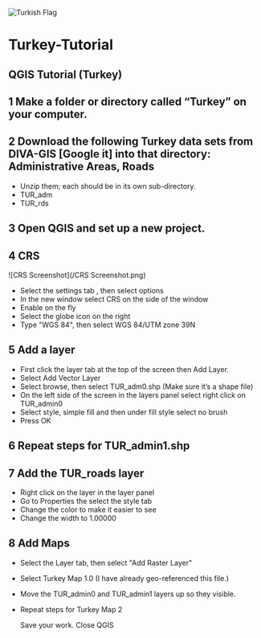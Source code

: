 ![Turkish Flag](https://upload.wikimedia.org/wikipedia/commons/8/87/Flag_of_Turkey.png)
# Turkey-Tutorial
## QGIS Tutorial (Turkey)

## 1 Make a folder or directory called “Turkey” on your computer.
## 2 Download the following Turkey data sets from DIVA-GIS [Google it] into that directory: Administrative Areas, Roads 
* Unzip them; each should be in its own sub-directory.
* TUR_adm
*  TUR_rds

## 3 Open QGIS and set up a new project.
## 4 CRS


![CRS Screenshot](/CRS Screenshot.png)


* Select the settings tab , then select options
* In the new window select CRS on the side of the window
* Enable on the fly
* Select the globe icon on the right
* Type "WGS 84", then select WGS 84/UTM zone 39N

## 5 Add a layer
* First click the layer tab at the top of the screen then Add Layer.
* Select Add Vector Layer
* Select browse, then select TUR_adm0.shp (Make sure it’s a shape file)
* On the left side of the screen in the layers panel select right click on TUR_admin0
* Select style, simple fill and then under fill style select no brush
* Press OK

## 6 Repeat steps for TUR_admin1.shp
## 7 Add the TUR_roads layer
* Right click on the layer in the layer panel
* Go to Properties the select the style tab
* Change the color to make it easier to see
* Change the width to 1.00000
			
## 8 Add Maps
* Select the Layer tab, then select "Add Raster Layer"
* Select Turkey Map 1.0 (I have already geo-referenced this file.)
* Move the TUR_admin0 and TUR_admin1 layers up so they visible.
* Repeat steps for Turkey Map 2
    
    Save your work. Close QGIS


